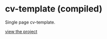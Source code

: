 # cv-template (compiled)

Single page cv-template.

[view the project](https://github.com/frontant/cv-template)